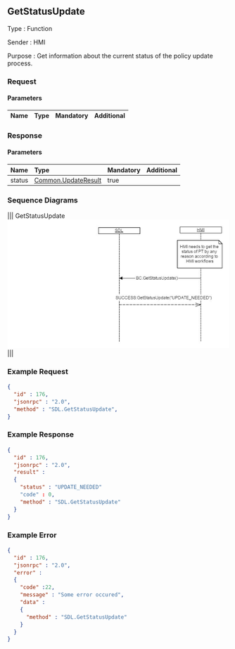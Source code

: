## GetStatusUpdate

Type
: Function

Sender
: HMI

Purpose
: Get information about the current status of the policy update process.

### Request

#### Parameters

|Name|Type|Mandatory|Additional|
|:---|:---|:--------|:---------|

### Response

#### Parameters

|Name|Type|Mandatory|Additional|
|:---|:---|:--------|:---------|
|status|[Common.UpdateResult](../../common/enums/index.md#updateresult)|true||

### Sequence Diagrams
|||
GetStatusUpdate
![GetStatusUpdate](./assets/GetStatusUpdate.jpg)
|||

### Example Request

```json
{
  "id" : 176,
  "jsonrpc" : "2.0",
  "method" : "SDL.GetStatusUpdate",
}
```
### Example Response

```json
{
  "id" : 176,
  "jsonrpc" : "2.0",
  "result" :
  {
    "status" : "UPDATE_NEEDED"
    "code" : 0,
    "method" : "SDL.GetStatusUpdate"
  }
}
```

### Example Error

```json
{
  "id" : 176,
  "jsonrpc" : "2.0",
  "error" :
  {
    "code" :22,
    "message" : "Some error occured",
    "data" :
    {
      "method" : "SDL.GetStatusUpdate"
    }
  }
}
```

